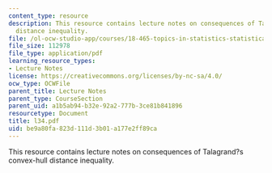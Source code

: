 ```yaml
---
content_type: resource
description: This resource contains lecture notes on consequences of Talagrand?s convex-hull
  distance inequality.
file: /ol-ocw-studio-app/courses/18-465-topics-in-statistics-statistical-learning-theory-spring-2007/be9a80fa823d111d3b01a177e2ff89ca_l34.pdf
file_size: 112978
file_type: application/pdf
learning_resource_types:
- Lecture Notes
license: https://creativecommons.org/licenses/by-nc-sa/4.0/
ocw_type: OCWFile
parent_title: Lecture Notes
parent_type: CourseSection
parent_uid: a1b5ab94-b32e-92a2-777b-3ce81b841896
resourcetype: Document
title: l34.pdf
uid: be9a80fa-823d-111d-3b01-a177e2ff89ca
---
```

This resource contains lecture notes on consequences of Talagrand?s convex-hull distance inequality.